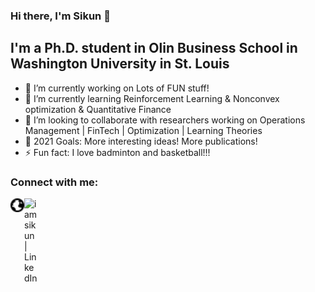 ### Hi there, I'm Sikun 👋

## I'm a Ph.D. student in Olin Business School in Washington University in St. Louis

- 🔭 I’m currently working on Lots of FUN stuff!
- 🌱 I’m currently learning Reinforcement Learning & Nonconvex optimization & Quantitative Finance
- 👯 I’m looking to collaborate with researchers working on Operations Management | FinTech | Optimization | Learning Theories
- 🥅 2021 Goals: More interesting ideas! More publications!
- ⚡ Fun fact: I love badminton and basketball!!!

### Connect with me:

[<img align="left" alt="iamsikun | Website" width="22px" src="https://raw.githubusercontent.com/iconic/open-iconic/master/svg/globe.svg" />][website]
[<img align="left" alt="iamsikun | LinkedIn" width="22px" src="https://cdn.jsdelivr.net/npm/simple-icons@v3/icons/linkedin.svg" />][linkedin]

<br />

<!---
<img align="left" alt="iamsikun's Github Stats" src="https://github-readme-stats.codestackr.vercel.app/api?username=iamsikun&show_icons=true&hide_border=true" />
--->

[linkedin]: https://www.linkedin.com/in/sikun-xu-760685164/
[website]: https://sites.google.com/view/sikunxu/home

